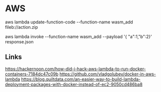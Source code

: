 # AWS
aws lambda update-function-code --function-name wasm_add fileb://action.zip

aws lambda invoke --function-name wasm_add --payload '{ "a":1,"b":2}' response.json

## Links
https://hackernoon.com/how-did-i-hack-aws-lambda-to-run-docker-containers-7184dc47c09b
https://github.com/vladgolubev/docker-in-aws-lambda
https://blog.quiltdata.com/an-easier-way-to-build-lambda-deployment-packages-with-docker-instead-of-ec2-9050cd486ba8
